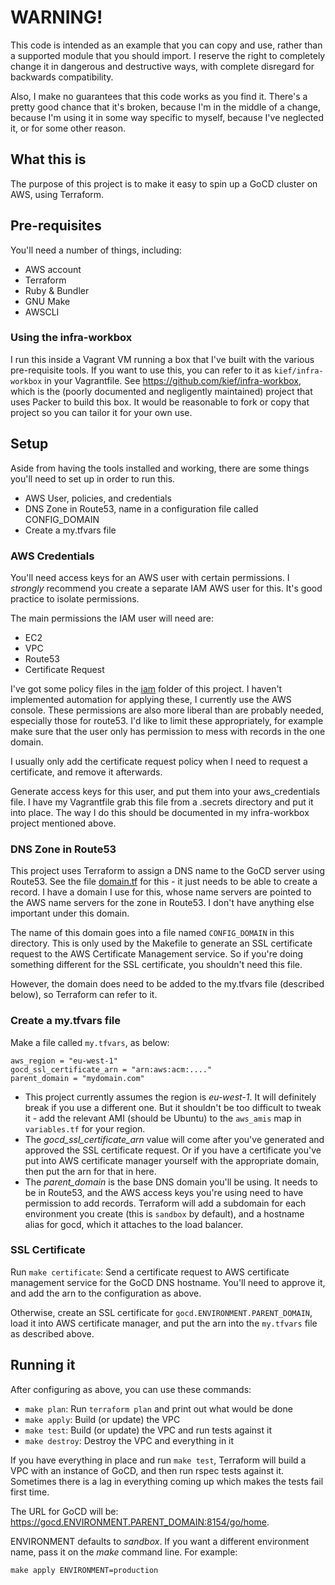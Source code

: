 # WARNING!

This code is intended as an example that you can copy and use, rather than a supported module that you should import. I reserve the right to completely change it in dangerous and destructive ways, with complete disregard for backwards compatibility.

Also, I make no guarantees that this code works as you find it. There's a pretty good chance that it's broken, because I'm in the middle of a change, because I'm using it in some way specific to myself, because I've neglected it, or for some other reason.


## What this is

The purpose of this project is to make it easy to spin up a GoCD cluster on AWS, using Terraform.


## Pre-requisites

You'll need a number of things, including:

- AWS account
- Terraform
- Ruby & Bundler
- GNU Make
- AWSCLI


### Using the infra-workbox

I run this inside a Vagrant VM running a box that I've built with the various pre-requisite tools. If you want to use this, you can refer to it as `kief/infra-workbox` in your Vagrantfile. See https://github.com/kief/infra-workbox, which is the (poorly documented and negligently maintained) project that uses Packer to build this box. It would be reasonable to fork or copy that project so you can tailor it for your own use.


## Setup

Aside from having the tools installed and working, there are some things you'll need to set up in order to run this.

- AWS User, policies, and credentials
- DNS Zone in Route53, name in a configuration file called CONFIG_DOMAIN
- Create a my.tfvars file


### AWS Credentials

You'll need access keys for an AWS user with certain permissions. I *strongly* recommend you create a separate IAM AWS user for this. It's good practice to isolate permissions.

The main permissions the IAM user will need are:

- EC2
- VPC
- Route53
- Certificate Request

I've got some policy files in the [iam](../tree/master/iam) folder of this project. I haven't implemented automation for applying these, I currently use the AWS console. These permissions are also more liberal than are probably needed, especially those for route53. I'd like to limit these appropriately, for example make sure that the user only has permission to mess with records in the one domain.

I usually only add the certificate request policy when I need to request a certificate, and remove it afterwards.

Generate access keys for this user, and put them into your aws_credentials file. I have my Vagrantfile grab this file from a .secrets directory and put it into place. The way I do this should be documented in my infra-workbox project mentioned above.


### DNS Zone in Route53

This project uses Terraform to assign a DNS name to the GoCD server using Route53. See the file [domain.tf](../blob/master/domain.tf) for this - it just needs to be able to create a record. I have a domain I use for this, whose name servers are pointed to the AWS name servers for the zone in Route53. I don't have anything else important under this domain.

The name of this domain goes into a file named `CONFIG_DOMAIN` in this directory. This is only used by the Makefile to generate an SSL certificate request to the AWS Certificate Management service. So if you're doing something different for the SSL certificate, you shouldn't need this file.

However, the domain does need to be added to the my.tfvars file (described below), so Terraform can refer to it.


### Create a my.tfvars file

Make a file called `my.tfvars`, as below:

```
aws_region = "eu-west-1"
gocd_ssl_certificate_arn = "arn:aws:acm:...."
parent_domain = "mydomain.com"
```

- This project currently assumes the region is *eu-west-1*. It will definitely break if you use a different one. But it shouldn't be too difficult to tweak it - add the relevant AMI (should be Ubuntu) to the `aws_amis` map in `variables.tf` for your region.
- The *gocd_ssl_certificate_arn* value will come after you've generated and approved the SSL certificate request. Or if you have a certificate you've put into AWS certificate manager yourself with the appropriate domain, then put the arn for that in here.
- The *parent_domain* is the base DNS domain you'll be using. It needs to be in Route53, and the AWS access keys you're using need to have permission to add records. Terraform will add a subdomain for each environment you create (this is `sandbox` by default), and a hostname alias for gocd, which it attaches to the load balancer.


### SSL Certificate

Run `make certificate`: Send a certificate request to AWS certificate management service for the GoCD DNS hostname. You'll need to approve it, and add the arn to the configuration as above.

Otherwise, create an SSL certificate for `gocd.ENVIRONMENT.PARENT_DOMAIN`, load it into AWS certificate manager, and put the arn into the `my.tfvars` file as described above.


## Running it

After configuring as above, you can use these commands:

- `make plan`: Run `terraform plan` and print out what would be done
- `make apply`: Build (or update) the VPC
- `make test`: Build (or update) the VPC and run tests against it
- `make destroy`: Destroy the VPC and everything in it

If you have everything in place and run `make test`, Terraform will build a VPC with an instance of GoCD, and then run rspec tests against it. Sometimes there is a lag in everything coming up which makes the tests fail first time.

The URL for GoCD will be: https://gocd.ENVIRONMENT.PARENT_DOMAIN:8154/go/home.

ENVIRONMENT defaults to *sandbox*. If you want a different environment name, pass it on the *make* command line. For example:

    make apply ENVIRONMENT=production


